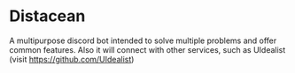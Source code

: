 # Distacean

A multipurpose discord bot intended to solve multiple problems and offer common features. Also it will connect with other services, such as UIdealist (visit https://github.com/UIdealist)